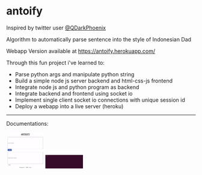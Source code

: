 # antoify

Inspired by twitter user <a href="https://twitter.com/qdarkphoenix?lang=en">@QDarkPhoenix</a>

Algorithm to automatically parse sentence into the style of Indonesian Dad <br>

Webapp Version available at https://antoify.herokuapp.com/ 

Through this fun project i've learned to:
- Parse python args and manipulate python string
- Build a simple node js server backend and html-css-js frontend
- Integrate node js and python program as backend
- Integrate backend and frontend using socket io
- Implement single client socket io connections with unique session id
- Deploy a webapp into a live server (heroku)

---

Documentations:

<img src="./doc/antoify_web.gif" width="100px">
<img src="./doc/antoify.gif" width="100px">
